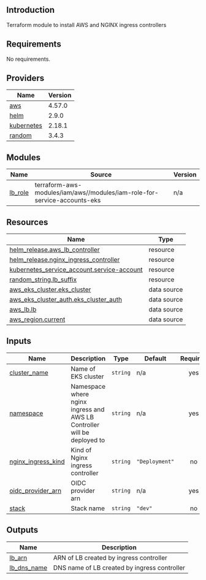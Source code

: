 ## Introduction
Terraform module to install AWS and NGINX ingress controllers

<!-- BEGIN_TF_DOCS -->
## Requirements

No requirements.

## Providers

| Name | Version |
|------|---------|
| <a name="provider_aws"></a> [aws](#provider\_aws) | 4.57.0 |
| <a name="provider_helm"></a> [helm](#provider\_helm) | 2.9.0 |
| <a name="provider_kubernetes"></a> [kubernetes](#provider\_kubernetes) | 2.18.1 |
| <a name="provider_random"></a> [random](#provider\_random) | 3.4.3 |

## Modules

| Name | Source | Version |
|------|--------|---------|
| <a name="module_lb_role"></a> [lb\_role](#module\_lb\_role) | terraform-aws-modules/iam/aws//modules/iam-role-for-service-accounts-eks | n/a |

## Resources

| Name | Type |
|------|------|
| [helm_release.aws_lb_controller](https://registry.terraform.io/providers/hashicorp/helm/latest/docs/resources/release) | resource |
| [helm_release.nginx_ingress_controller](https://registry.terraform.io/providers/hashicorp/helm/latest/docs/resources/release) | resource |
| [kubernetes_service_account.service-account](https://registry.terraform.io/providers/hashicorp/kubernetes/latest/docs/resources/service_account) | resource |
| [random_string.lb_suffix](https://registry.terraform.io/providers/hashicorp/random/latest/docs/resources/string) | resource |
| [aws_eks_cluster.eks_cluster](https://registry.terraform.io/providers/hashicorp/aws/latest/docs/data-sources/eks_cluster) | data source |
| [aws_eks_cluster_auth.eks_cluster_auth](https://registry.terraform.io/providers/hashicorp/aws/latest/docs/data-sources/eks_cluster_auth) | data source |
| [aws_lb.lb](https://registry.terraform.io/providers/hashicorp/aws/latest/docs/data-sources/lb) | data source |
| [aws_region.current](https://registry.terraform.io/providers/hashicorp/aws/latest/docs/data-sources/region) | data source |

## Inputs

| Name | Description | Type | Default | Required |
|------|-------------|------|---------|:--------:|
| <a name="input_cluster_name"></a> [cluster\_name](#input\_cluster\_name) | Name of EKS cluster | `string` | n/a | yes |
| <a name="input_namespace"></a> [namespace](#input\_namespace) | Namespace where nginx ingress and AWS LB Controller will be deployed to | `string` | n/a | yes |
| <a name="input_nginx_ingress_kind"></a> [nginx\_ingress\_kind](#input\_nginx\_ingress\_kind) | Kind of Nginx ingress controller | `string` | `"Deployment"` | no |
| <a name="input_oidc_provider_arn"></a> [oidc\_provider\_arn](#input\_oidc\_provider\_arn) | OIDC provider arn | `string` | n/a | yes |
| <a name="input_stack"></a> [stack](#input\_stack) | Stack name | `string` | `"dev"` | no |

## Outputs

| Name | Description |
|------|-------------|
| <a name="output_lb_arn"></a> [lb\_arn](#output\_lb\_arn) | ARN of LB created by ingress controller |
| <a name="output_lb_dns_name"></a> [lb\_dns\_name](#output\_lb\_dns\_name) | DNS name of LB created by ingress controller |
<!-- END_TF_DOCS -->